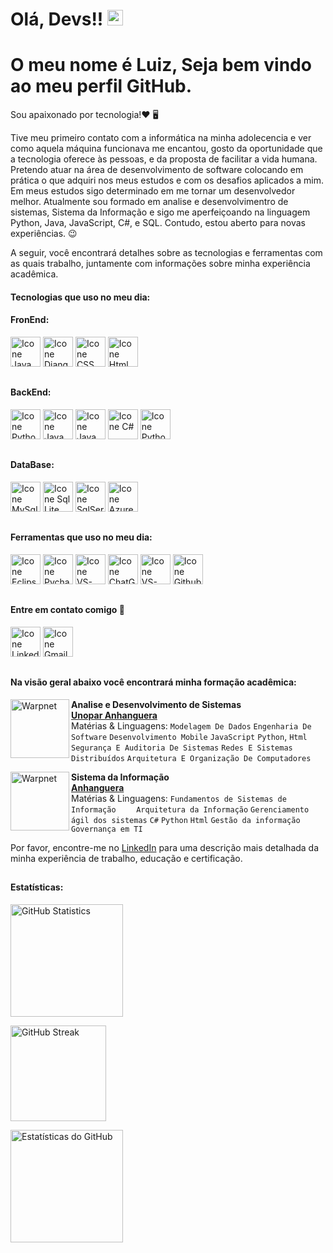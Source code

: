 <link rel="stylesheet" href="https://cdn.jsdelivr.net/gh/devicons/devicon@v2.15.1/devicon.min.css">

# Olá, Devs!! <img src="https://media.giphy.com/media/hvRJCLFzcasrR4ia7z/giphy.gif" width="25px">
<h1>O meu nome é Luiz, Seja bem vindo ao meu perfil GitHub.</h1> 

Sou apaixonado por tecnologia!❤️ 🖥

Tive meu primeiro contato com a informática na minha adolecencia e ver como aquela máquina funcionava me encantou, 
gosto da oportunidade que a tecnologia oferece às pessoas, e da proposta de facilitar a vida humana.
Pretendo atuar na área de desenvolvimento de software colocando em prática o que adquiri nos meus estudos e com os desafios aplicados a mim.
Em meus estudos sigo determinado em me tornar um desenvolvedor melhor.
Atualmente sou formado em analise e desenvolvimentro de sistemas, Sistema da Informação e sigo me aperfeiçoando na linguagem Python, Java, JavaScript,
C#, e SQL. Contudo, estou aberto para novas experiências. 😉 

A seguir, você encontrará detalhes sobre as tecnologias e ferramentas com as quais trabalho, juntamente com informações sobre minha experiência acadêmica.
 
#### Tecnologias que uso no meu dia: 

#### FronEnd:

[<img height="48px" width="48px" alt="Icone Java Script" src="https://skillicons.dev/icons?i=js"/>](https://developer.mozilla.org/pt-BR/docs/Web/JavaScript)
[<img height="48px" width="48px" alt="Icone Django" src="https://skillicons.dev/icons?i=django"/>](https://docs.djangoproject.com/en/5.0/)
 [<img height="48px" width="48px" alt="Icone CSS" src="https://skillicons.dev/icons?i=css"/>](https://developer.mozilla.org/pt-BR/docs/Web/CSS) 
[<img height="48px" width="48px" alt="Icone Html" src="https://skillicons.dev/icons?i=html"/>](https://developer.mozilla.org/pt-BR/docs/Web/HTML) 

##
 
#### BackEnd:

[<img height="48px" width="48px" alt="Icone Python" src="https://skillicons.dev/icons?i=python"/>](https://www.python.org/) 
[<img height="48px" width="48px" alt="Icone Java Script" src="https://skillicons.dev/icons?i=js"/>](https://developer.mozilla.org/pt-BR/docs/Web/JavaScript)
[<img height="48px" width="48px" alt="Icone Java" src="https://skillicons.dev/icons?i=java"/>](https://www.oracle.com/br/java/technologies/) 
[<img height="48px" width="48px" alt="Icone C#" src="https://skillicons.dev/icons?i=cs"/>](https://learn.microsoft.com/pt-br/cpp/cpp/?view=msvc-170) 
[<img height="48px" width="48px" alt="Icone Python" src="https://skillicons.dev/icons?i=cpp"/>](https://dotnet.microsoft.com/pt-br/languages/csharp) 

##

#### DataBase:

[<img height="48px" width="48px" alt="Icone MySql" src="https://skillicons.dev/icons?i=mysql"/>](https://www.mysql.com/) 
[<img height="48px" width="48px" alt="Icone Sql Lite" src="https://skillicons.dev/icons?i=sqlite"/>](https://www.sqlite.org/docs.html) 
[<img height="48px" width="48px" alt="Icone SqlServer" src="https://i.postimg.cc/McX0F2Qv/sql-server-1.png"/>](https://www.apachefriends.org/docs/) 
[<img height="48px" width="48px" alt="Icone Azure" src="https://skillicons.dev/icons?i=azure"/>](https://learn.microsoft.com/en-us/azure/devops/?view=azure-devops)  


##

#### Ferramentas que uso no meu dia:  

[<img height="48px" width="48px" alt="Icone Eclipse" src="https://skillicons.dev/icons?i=eclipse"/>](https://www.eclipse.org/) 
[<img height="48px" width="48px" alt="Icone Pycharm" src="https://skillicons.dev/icons?i=pycharm"/>](https://www.jetbrains.com/pt-br/pycharm/) 
[<img height="48px" width="48px" alt="Icone VS-Code" src="https://skillicons.dev/icons?i=vscode"/>](https://code.visualstudio.com)
[<img height="48px" width="48px" alt="Icone ChatGpt" src="https://i.postimg.cc/dkLWrZBN/bate-papo-gpt.png"/>](https://chatgpt.com/) 
[<img height="48px" width="48px" alt="Icone VS-Studio" src="https://skillicons.dev/icons?i=visualstudio"/>](https://visualstudio.microsoft.com/pt-br/downloads/)
[<img height="48px" width="48px" alt="Icone Github" src="https://skillicons.dev/icons?i=github"/>](https://github.com/) 
## 

#### Entre em contato comigo :calling:

[<img height="48px" width="48px" alt="Icone Linkedin" src="https://skillicons.dev/icons?i=linkedin"/>](https://www.linkedin.com/in/luiz-carvalho-a974a3172)
[<img height="48px" width="48px" alt="Icone Gmail" src="https://skillicons.dev/icons?i=gmail"/>](mailto:luiz.fe.carvalho36@gmail.com)
##

#### Na visão geral abaixo você encontrará minha formação acadêmica:

[<img align="left" height="94px" width="94px" alt="Warpnet" src="https://i.postimg.cc/HJHnrQpH/baixados.jpg"/>](https://www.unopar.com.br/)
**Analise e Desenvolvimento de Sistemas** \
[**Unopar Anhanguera**](https://www.unopar.com.br/) \
Matérias & Linguagens: `Modelagem De Dados` `Engenharia De Software` `Desenvolvimento Mobile` `JavaScript` `Python`, `Html` `Segurança E Auditoria De Sistemas` `Redes E Sistemas Distribuídos` `Arquitetura E Organização De Computadores`
<br/>

[<img align="left" height="94px" width="94px" alt="Warpnet" src="https://i.postimg.cc/K1bxfxCD/339c42e4369ac7ff49bd2e9c25f63ade.jpg"/>](https://www.anhanguera.com/)
**Sistema da Informação** \
[**Anhanguera**](https://www.anhanguera.com/) \
Matérias & Linguagens: `Fundamentos de Sistemas de Informação` `	Arquitetura da Informação` `Gerenciamento ágil dos sistemas` `C#` `Python` `Html` `Gestão da informação` `Governança em TI`
<br/>

Por favor, encontre-me no [LinkedIn](https://www.linkedin.com/in/luiz-carvalho-a974a3172) para uma descrição mais detalhada da minha experiência de trabalho, educação e certificação.
##

#### Estatísticas:

<!-- Estatísticas das linguagens mais usadas -->
[<img height="180px" alt="GitHub Statistics" src="https://github-readme-stats.vercel.app/api/top-langs/?username=luizcarvalho2000&layout=compact&langs_count=7&theme=radical"/>](https://github.com/luizcarvalho2000?tab=repositories)

<!-- Estatísticas de streak de commits -->
[<img height="153px" alt="GitHub Streak" src="http://github-readme-streak-stats.herokuapp.com/?user=luizcarvalho2000&theme=radical&locale=pt_BR&date_format=j%2Fn%5B%2FY%5D"/>](https://github.com/luizcarvalho2000)

<!-- Estatísticas gerais do GitHub -->
[<img height="180px" alt="Estatísticas do GitHub" src="https://github-readme-stats.vercel.app/api/?username=luizcarvalho2000&show_icons=true&theme=dark"/>](https://github.com/luizcarvalho2000)







  

    
  

  
